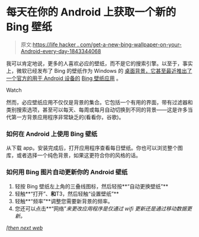 # 每天在你的 Android 上获取一个新的 Bing 壁纸

> 原文:[https://life hacker . com/get-a-new-bing-wallpaper-on-your-Android-every-day-1843344068](https://lifehacker.com/get-a-new-bing-wallpaper-on-your-android-every-day-1843344068)

我可以肯定地说，更多的人喜欢必应的壁纸，而不是它的搜索引擎。以至于，事实上，微软已经发布了 Bing 的壁纸作为 Windows 的 [桌面背景，它甚至最近推出了一个官方的用于 Android 设备的](https://lifehacker.com/get-bing-wallpapers-for-your-windows-desktop-with-these-1842963251) [Bing 壁纸应用](https://play.google.com/store/apps/details?id=com.microsoft.bing.wallpapers) 。

Watch

然而，必应壁纸应用不仅仅是背景的集合。它包括一个有用的界面，带有过滤器和类别搜索选项，甚至可以每天、每周或每月自动切换到不同的背景——这是许多当代第一方背景应用程序非常缺乏的(看看你，谷歌)。

### 如何在 Android 上使用 Bing 壁纸

从下载 app。安装完成后，打开应用程序查看每日壁纸。你也可以浏览整个图库，或者选择一个纯色背景，如果这更符合你的风格的话。

### 如何用 Bing 图片自动更新你的 Android 壁纸

1.  轻按 Bing 壁纸左上角的三叠线图标，然后轻按**“自动更换壁纸”**
2.  轻触**“打开”、**和**T3，然后轻触“设置壁纸”**
3.  轻触**“频率”**调整您需要新背景的频率。
4.  您还可以点击**“网络”**来更改应用程序是仅通过 wifi 更新还是通过移动数据更新*。*

*[[then next web](https://thenextweb.com/microsoft/2020/05/08/microsoft-bundled-its-beautiful-bing-wallpapers-into-a-free-android-app/)*